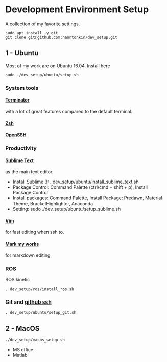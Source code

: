 # Development Environment Setup

A collection of my favorite settings.

```
sudo apt install -y git
git clone git@github.com:hanntonkin/dev_setup.git
```

## 1 -  Ubuntu

Most of my work are on Ubuntu 16.04. Install here

```
sudo ./dev_setup/ubuntu/setup.sh
```

### System tools

#### [Terminator]()
with a lot of great features compared to the default terminal.

#### [Zsh]()

#### [OpenSSH]()

### Productivity

#### [Sublime Text](https://www.sublimetext.com/)
as the main text editor.

+ Install Sublime 3: . dev_setup/ubuntu/install_sublime_text.sh
+ Package Control: Command Palette (ctrl/cmd + shift + p), Install Package Control
+ Install packages: Command Palette, Install Package: Predawn, Material Theme, BracketHighlighter, Anaconda
+ Setting: sudo ./dev_setup/ubuntu/setup_sublime.sh




#### [Vim]()
for fast editing when ssh to.
#### [Mark my works]()
for markdown editing


### ROS

ROS kinetic
```
. dev_setup/ros/install_ros.sh
```
### Git and [github ssh](https://help.github.com/articles/connecting-to-github-with-ssh/)

```
. dev_setup/ubuntu/setup_git.sh
```


## 2 - MacOS

```
./dev_setup/macos_setup.sh
```

* MS office
* Matlab
